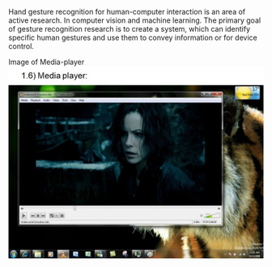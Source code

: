 Hand gesture recognition for human-computer interaction is an area of active research. In computer vision and machine learning.
The primary goal of gesture recognition research is to create a system, which can identify specific human gestures and use them to convey information or for device control.

Image of Media-player
![image alt](https://github.com/vaishnavisinnur/media-player-controller/blob/main/Fig_0.jpg?raw=true)

